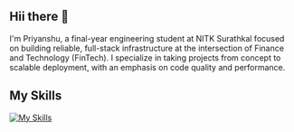 ## Hii there 👋
I'm Priyanshu, a final-year engineering student at NITK Surathkal focused on building reliable, full-stack infrastructure at the intersection of Finance and Technology (FinTech). I specialize in taking projects from concept to scalable deployment, with an emphasis on code quality and performance.
## My Skills
   
[![My Skills](https://skillicons.dev/icons?i=js,ts,react,next,express,nodejs,angular,html,css,tailwind,mongodb,aws,cpp,java,python,prisma,docker,figma,postgres,supabase,vercel,vscode,sql&perline=12)](https://skillicons.dev)
  

<!--
**priy1105/priy1105** is a ✨ _special_ ✨ repository because its `README.md` (this file) appears on your GitHub profile.

Here are some ideas to get you started:

- 🔭 I’m currently working on ...
- 🌱 I’m currently learning ...
- 👯 I’m looking to collaborate on ...
- 🤔 I’m looking for help with ...
- 💬 Ask me about ...
- 📫 How to reach me: ...
- 😄 Pronouns: ...
- ⚡ Fun fact: ...
-->
